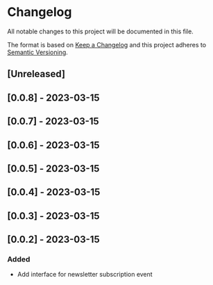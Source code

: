 # Changelog

All notable changes to this project will be documented in this file.

The format is based on [Keep a Changelog](http://keepachangelog.com/en/1.0.0/)
and this project adheres to [Semantic Versioning](http://semver.org/spec/v2.0.0.html).

## [Unreleased]

## [0.0.8] - 2023-03-15

## [0.0.7] - 2023-03-15

## [0.0.6] - 2023-03-15

## [0.0.5] - 2023-03-15

## [0.0.4] - 2023-03-15

## [0.0.3] - 2023-03-15

## [0.0.2] - 2023-03-15

### Added

- Add interface for newsletter subscription event
